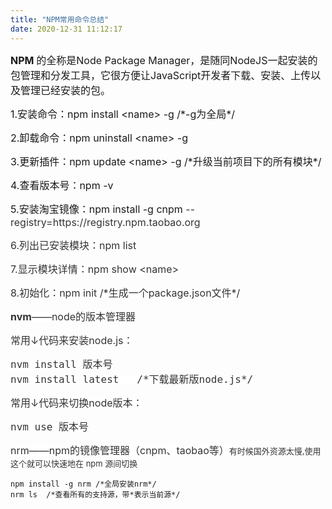 ```yaml
---
title: "NPM常用命令总结"
date: 2020-12-31 11:12:17
---
```


<p style="text-align:start;" size="1" _root="[object Object]" __ownerID="undefined" __hash="undefined" __altered="false"><span style="font-size:16px"><strong>NPM </strong>的全称是Node Package Manager，是随同NodeJS一起安装的包管理和分发工具，它很方便让JavaScript开发者下载、安装、上传以及管理已经安装的包。</span></p><p></p><p><span style="font-size:16px">1.安装命令：npm install &lt;name&gt; -g    /*-g为全局*/</span></p><p><span style="font-size:16px">2.卸载命令：npm uninstall &lt;name&gt; -g</span></p><p><span style="font-size:16px">3.更新插件：npm update &lt;name&gt; -g   /*升级当前项目下的所有模块*/</span></p><p><span style="font-size:16px">4.查看版本号：npm -v</span></p><p><span style="font-size:16px">5.安装淘宝镜像：npm install -g cnpm <span style="color:#333333"><span style="background-color:#ffffff">--registry=https://registry.npm.taobao.org</span></span></span></p><p><span style="color:#333333"><span style="background-color:#ffffff"><span style="font-size:16px">6.列出已安装模块：npm list</span></span></span></p><p><span style="color:#333333"><span style="background-color:#ffffff"><span style="font-size:16px">7.显示模块详情：npm show &lt;name&gt;</span></span></span></p><p><span style="color:#333333"><span style="background-color:#ffffff"><span style="font-size:16px">8.初始化：npm init   /*生成一个package.json文件*/</span></span></span></p><p></p><p><span style="color:#333333"><span style="background-color:#ffffff"><span style="font-size:16px"><strong>nvm</strong>——node的版本管理器</span></span></span></p><p><span style="color:#333333"><span style="background-color:#ffffff"><span style="font-size:16px">常用↓代码来安装node.js：</span></span></span></p><pre><code><span style="color:#333333"><span style="background-color:#ffffff"><span style="font-size:16px">nvm install 版本号</span></span></span><br/><span style="color:#333333"><span style="background-color:#ffffff"><span style="font-size:16px">nvm install latest   /*下载最新版node.js*/</span></span></span></code></pre><p></p><p><span style="color:#333333"><span style="background-color:#ffffff"><span style="font-size:16px">常用↓代码来切换node版本：</span></span></span></p><pre><code><span style="color:#333333"><span style="background-color:#ffffff"><span style="font-size:16px">nvm use 版本号</span></span></span></code></pre><p></p><p><span style="color:#333333"><span style="background-color:#ffffff"><span style="font-size:16px">nrm——npm的镜像管理器（cnpm、taobao等）</span><span style="font-size:13px">有时候国外资源太慢,使用这个就可以快速地在 npm 源间切换</span></span></span></p><pre class="line-numbers  language-undefined"><code>npm install -g nrm /*全局安装nrm*/<br/>nrm ls  /*查看所有的支持源，带*表示当前源*/</code></pre>
